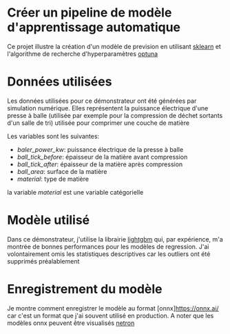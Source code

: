 # Créer un pipeline de modèle d'apprentissage automatique
Ce projet illustre la création d'un modèle de prevision en utilisant [sklearn](https://scikit-learn.org/stable/) et l'algorithme de recherche d'hyperparamètres [optuna](https://optuna.org/)

# Données utilisées
Les données utilisées pour ce démonstrateur ont été générées par simulation numérique.
Elles représentent la puissance électrique d'une presse à balle (utilisée par exemple pour la compression de déchet sortants d'un salle de tri)
utilisée pour comprimer une couche de matière

Les variables sont les suivantes:

- *baler_power_kw*: puissance électrique de la presse à balle
- *ball_tick_before*: épaisseur de la matière avant compression
- *ball_tick_after*: épaisseur de la matière après compression
- *ball_area*: surface de la matière
- *material*: type de matière

la variable *material* est une variable catégorielle

# Modèle utilisé
Dans ce démonstrateur, j'utilise la librairie [lightgbm](https://lightgbm.readthedocs.io/en/stable/) qui, par expérience, m'a montrée de bonnes performances pour les modèles de regression.
J'ai volontairement omis les statistiques descriptives car les outliers ont été supprimés préalablement

# Enregistrement du modèle
Je montre comment enregistrer le modèle au format [onnx]https://onnx.ai/ car c'est un format que j'ai souvent utilisé en production.
A noter que les modèles onnx peuvent être visualisés [netron](https://netron.app/)